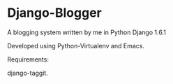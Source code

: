 Django-Blogger
==============

A blogging system written by me in Python Django 1.6.1

Developed using Python-Virtualenv and Emacs.

Requirements:

django-taggit.
